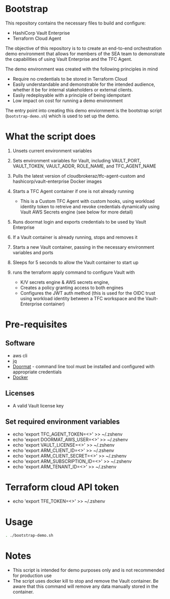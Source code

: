 # Bootstrap

This repository contains the necessary files to build and configure:

- HashiCorp Vault Enterprise
- Terraform Cloud Agent

The objective of this repository is to to create an end-to-end orchestration demo environment that allows for members of the SEA team to
demonstrate the capabilities of using Vault Enterprise and the TFC Agent.

The demo environment was created with the following principles in mind

- Require no credentials to be stored in Terraform Cloud
- Easily understandable and demonstrable for the intended audience, whether it be for internal stakeholders or external clients.
- Easliy redeployable with a principle of being idempotant
- Low impact on cost for running a demo environment

The entry point into creating this demo enviornment is the bootstrap script (`bootstrap-demo.sh`) which is used to set up the demo.

# What the script does

1. Unsets current environment variables
2. Sets environment variables for Vault, including VAULT_PORT, VAULT_TOKEN, VAULT_ADDR, ROLE_NAME, and TFC_AGENT_NAME
3. Pulls the latest version of cloudbrokeraz/tfc-agent-custom and hashicorp/vault-enterprise Docker images
4. Starts a TFC Agent container if one is not already running

   - This is a Custom TFC Agent with custom hooks, using workload identity token to retreive and revoke credentials dynamically using Vault AWS Secrets engine (see below for more detail)

5. Runs doormat login and exports credentials to be used by Vault Enterprise
6. If a Vault container is already running, stops and removes it
7. Starts a new Vault container, passing in the necessary environment variables and ports
8. Sleeps for 5 seconds to allow the Vault container to start up
9. runs the terraform apply command to configure Vault with

   - K/V secrets engine & AWS secrets engine,
   - Creates a policy granting access to both engines
   - Configures the JWT auth method (this is used for the OIDC trust using workload identity between a TFC workspace and the Vault-Enterprise container)

# Pre-requisites

## Software

* aws cli
* jq
* [Doormat](https://docs.prod.secops.hashicorp.services/doormat/cli/) - command line tool must be installed and configured with appropriate credentials
* [Docker](https://www.docker.com/products/docker-desktop/)

## Licenses

* A valid Vault license key

## Set required environment variables

* echo 'export TFC_AGENT_TOKEN=<>' >> ~/.zshenv
* echo 'export DOORMAT_AWS_USER=<>' >> ~/.zshenv
* echo 'export VAULT_LICENSE=<>' >> ~/.zshenv
* echo 'export ARM_CLIENT_ID=<>' >> ~/.zshenv
* echo 'export ARM_CLIENT_SECRET=<>' >> ~/.zshenv
* echo 'export ARM_SUBSCRIPTION_ID=<>' >> ~/.zshenv
* echo 'export ARM_TENANT_ID=<>' >> ~/.zshenv

# Terraform cloud API token

* echo 'export TFE_TOKEN=<>' >> ~/.zshenv

# Usage

```sh { closeTerminalOnSuccess=false }
. ./bootstrap-demo.sh
```

# Notes

* This script is intended for demo purposes only and is not recommended for production use
* The script uses docker kill to stop and remove the Vault container. Be aware that this command will remove any data manually stored in the container.
